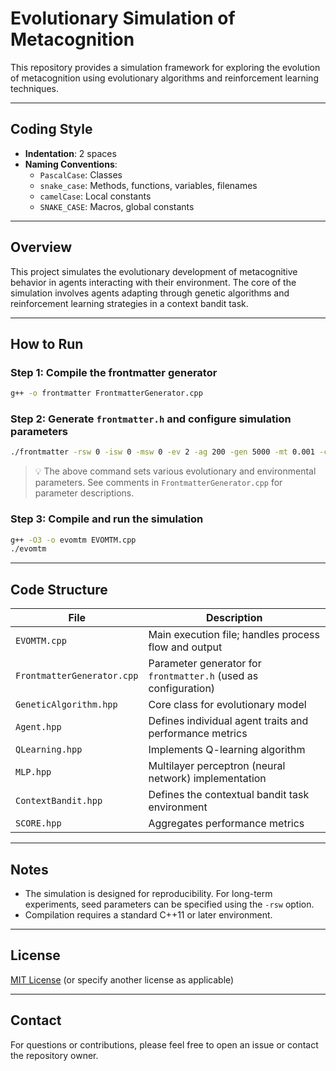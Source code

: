 # Evolutionary Simulation of Metacognition

This repository provides a simulation framework for exploring the evolution of metacognition using evolutionary algorithms and reinforcement learning techniques.

---

## Coding Style

- **Indentation**: 2 spaces
- **Naming Conventions**:
  - `PascalCase`: Classes
  - `snake_case`: Methods, functions, variables, filenames
  - `camelCase`: Local constants
  - `SNAKE_CASE`: Macros, global constants

---

## Overview

This project simulates the evolutionary development of metacognitive behavior in agents interacting with their environment. The core of the simulation involves agents adapting through genetic algorithms and reinforcement learning strategies in a context bandit task.

---

## How to Run

### Step 1: Compile the frontmatter generator

```bash
g++ -o frontmatter FrontmatterGenerator.cpp
```

### Step 2: Generate `frontmatter.h` and configure simulation parameters

```bash
./frontmatter -rsw 0 -isw 0 -msw 0 -ev 2 -ag 200 -gen 5000 -mt 0.001 -ch 2 -st 10 -inf 10 -wt 1 -wtr 0 -nr 0.1 -rw 5 -pn 0 -act 1000 -sm 0 -stmi 10 -cbc 0 -icc 0.05 -mtmc 0.1 -stmc 0.01
```

> 💡 The above command sets various evolutionary and environmental parameters. See comments in `FrontmatterGenerator.cpp` for parameter descriptions.

### Step 3: Compile and run the simulation

```bash
g++ -O3 -o evomtm EVOMTM.cpp
./evomtm
```

---

## Code Structure

| File                  | Description                                                   |
|-----------------------|---------------------------------------------------------------|
| `EVOMTM.cpp`          | Main execution file; handles process flow and output          |
| `FrontmatterGenerator.cpp` | Parameter generator for `frontmatter.h` (used as configuration) |
| `GeneticAlgorithm.hpp` | Core class for evolutionary model                            |
| `Agent.hpp`           | Defines individual agent traits and performance metrics       |
| `QLearning.hpp`       | Implements Q-learning algorithm                               |
| `MLP.hpp`             | Multilayer perceptron (neural network) implementation         |
| `ContextBandit.hpp`   | Defines the contextual bandit task environment                |
| `SCORE.hpp`           | Aggregates performance metrics                                |

---

## Notes

- The simulation is designed for reproducibility. For long-term experiments, seed parameters can be specified using the `-rsw` option.
- Compilation requires a standard C++11 or later environment.

---

## License

[MIT License](./LICENSE) (or specify another license as applicable)

---

## Contact

For questions or contributions, please feel free to open an issue or contact the repository owner.
